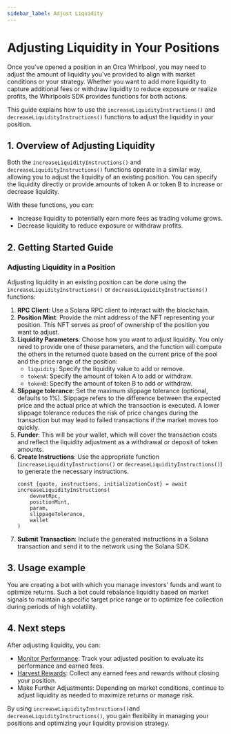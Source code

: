 ```yaml
---
sidebar_label: Adjust Liquidity
---
```


# Adjusting Liquidity in Your Positions

Once you’ve opened a position in an Orca Whirlpool, you may need to adjust the amount of liquidity you've provided to align with market conditions or your strategy. Whether you want to add more liquidity to capture additional fees or withdraw liquidity to reduce exposure or realize profits, the Whirlpools SDK provides functions for both actions.

This guide explains how to use the `increaseLiquidityInstructions()` and `decreaseLiquidityInstructions()` functions to adjust the liquidity in your position.

## 1. Overview of Adjusting Liquidity

Both the `increaseLiquidityInstructions()` and `decreaseLiquidityInstructions()` functions operate in a similar way, allowing you to adjust the liquidity of an existing position. You can specify the liquidity directly or provide amounts of token A or token B to increase or decrease liquidity.

With these functions, you can:
- Increase liquidity to potentially earn more fees as trading volume grows.
- Decrease liquidity to reduce exposure or withdraw profits.

## 2. Getting Started Guide

### Adjusting Liquidity in a Position

Adjusting liquidity in an existing position can be done using the `increaseLiquidityInstructions()` or `decreaseLiquidityInstructions()` functions:

1. **RPC Client**: Use a Solana RPC client to interact with the blockchain.
2. **Position Mint**: Provide the mint address of the NFT representing your position. This NFT serves as proof of ownership of the position you want to adjust.
3. **Liquidity Parameters**: Choose how you want to adjust liquidity. You only need to provide one of these parameters, and the function will compute the others in the returned quote based on the current price of the pool and the price range of the position:
    - `liquidity`: Specify the liquidity value to add or remove.
    - `tokenA`: Specify the amount of token A to add or withdraw.
    - `tokenB`: Specify the amount of token B to add or withdraw.
4. **Slippage tolerance**: Set the maximum slippage tolerance (optional, defaults to 1%). Slippage refers to the difference between the expected price and the actual price at which the transaction is executed. A lower slippage tolerance reduces the risk of price changes during the transaction but may lead to failed transactions if the market moves too quickly.
5. **Funder**: This will be your wallet, which will cover the transaction costs and reflect the liquidity adjustment as a withdrawal or deposit of token amounts.
6. **Create Instructions**: Use the appropriate function (`increaseLiquidityInstructions()` or `decreaseLiquidityInstructions()`) to generate the necessary instructions.
    ```tsx
    const {quote, instructions, initializationCost} = await increaseLiquidityInstructions(
        devnetRpc, 
        positionMint, 
        param, 
        slippageTolerance, 
        wallet
    )
    ```
7. **Submit Transaction**: Include the generated instructions in a Solana transaction and send it to the network using the Solana SDK.

## 3. Usage example

You are creating a bot with which you manage investors' funds and want to optimize returns. Such a bot could rebalance liquidity based on market signals to maintain a specific target price range or to optimize fee collection during periods of high volatility.

## 4. Next steps

After adjusting liquidity, you can:

- [Monitor Performance](02-Fetch%20Positions.md): Track your adjusted position to evaluate its performance and earned fees.
- [Harvest Rewards](04-Harvest.md): Collect any earned fees and rewards without closing your position.
- Make Further Adjustments: Depending on market conditions, continue to adjust liquidity as needed to maximize returns or manage risk.

By using `increaseLiquidityInstructions()`and `decreaseLiquidityInstructions()`, you gain flexibility in managing your positions and optimizing your liquidity provision strategy.